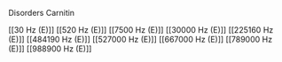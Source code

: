 Disorders Carnitin

[[30 Hz (E)]]
[[520 Hz (E)]]
[[7500 Hz (E)]]
[[30000 Hz (E)]]
[[225160 Hz (E)]]
[[484190 Hz (E)]]
[[527000 Hz (E)]]
[[667000 Hz (E)]]
[[789000 Hz (E)]]
[[988900 Hz (E)]]